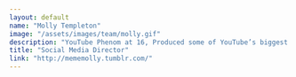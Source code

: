 ```yaml
---
layout: default
name: "Molly Templeton"
image: "/assets/images/team/molly.gif"
description: "YouTube Phenom at 16, Produced some of YouTube’s biggest stars"
title: "Social Media Director"
link: "http://mememolly.tumblr.com/"
---
```

